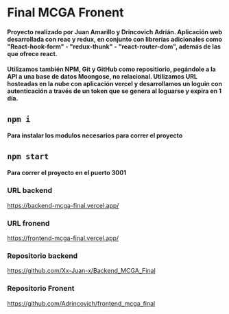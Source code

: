 # Final MCGA Fronent

#### Proyecto realizado por Juan Amarillo y Drincovich Adrián. Aplicación web desarrollada con reac y redux, en conjunto con librerías adicionales como "React-hook-form" - "redux-thunk" - "react-router-dom", además de las que ofrece react.
#### Utilizamos también NPM, Git y GitHub como repositiorio, pegándole a la API a una base de datos Moongose, no relacional. Utilizamos URL hosteadas en la nube con aplicación vercel y desarrollamos un loguin con autenticación a través de un token que se genera al loguarse y expira en 1 día.

## `npm i`

#### Para instalar los modulos necesarios para correr el proyecto

## `npm start`

#### Para correr el proyecto en el puerto 3001

### URL backend
https://backend-mcga-final.vercel.app/

### URL fronend
https://frontend-mcga-final.vercel.app/

### Repositorio backend
https://github.com/Xx-Juan-x/Backend_MCGA_Final

### Repositorio Fronent
https://github.com/Adrincovich/frontend_mcga_final

